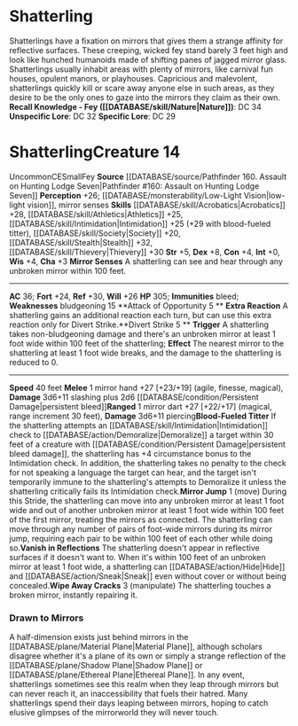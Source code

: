 ﻿---
ac: '36'
alignment: CE
all_resistance: null
burrow_speed: null
charisma: '+3'
climb_speed: null
constitution: '+4'
creature_ability:
- Attack of Opportunity
- Blood-Fueled Titter
- Divert Strike
- Extra Reaction
- Mirror Jump
- Mirror
- Senses
- Vanish in Reflections
- Wipe Away Cracks
creature_family: null
dexterity: '+8'
element: null
fly_speed: null
fortitude: '+24'
hardness: null
hp: '305'
id: '1006'
immunity:
- bleed
intelligence: '+0'
land_speed: '40'
language: null
level: '14'
max_speed: '40'
name: Shatterling
perception: '+26'
rarity: Uncommon
reflex: '+30'
resistance: null
rus_type_level: null
school: null
sense:
- '[[DATABASE/monsterability/Low-Light Vision|low-light vision]]'
- mirror senses
size: Small
skill:
- '[[DATABASE/skill/Acrobatics|Acrobatics]] +28'
- '[[DATABASE/skill/Athletics|Athletics]] +25'
- '[[DATABASE/skill/Intimidation|Intimidation]] +25'
- '[[DATABASE/skill/Society|Society]] +20'
- '[[DATABASE/skill/Stealth|Stealth]] +32'
- '[[DATABASE/skill/Thievery|Thievery]] +30'
source: '[[DATABASE/source/Pathfinder 160. Assault on Hunting Lodge Seven|Pathfinder
  #160: Assault on Hunting Lodge Seven]]'
speed:
- 40 feet
spell: null
strength: '+5'
strength_req: '5'
strongest_save:
- Reflex
swim_speed: null
trait:
- '[[DATABASE/trait/Fey|Fey]]'
- '[[DATABASE/trait/Uncommon|Uncommon]]'
type: Creature
vision: Low-light vision
weakest_save:
- Fortitude
weakness:
- bludgeoning 15
will: '+26'
wisdom: '+4'

---
# Shatterling

Shatterlings have a fixation on mirrors that gives them a strange affinity for reflective surfaces. These creeping, wicked fey stand barely 3 feet high and look like hunched humanoids made of shifting panes of jagged mirror glass. Shatterlings usually inhabit areas with plenty of mirrors, like carnival fun houses, opulent manors, or playhouses. Capricious and malevolent, shatterlings quickly kill or scare away anyone else in such areas, as they desire to be the only ones to gaze into the mirrors they claim as their own.
**Recall Knowledge - Fey ([[DATABASE/skill/Nature|Nature]])**: DC 34
**Unspecific Lore**: DC 32
**Specific Lore**: DC 29

# Shatterling<span class="item-type">Creature 14</span>

<span class="trait-uncommon item-trait">Uncommon</span><span class="trait-alignment item-trait">CE</span><span class="trait-size item-trait">Small</span><span class="item-trait">Fey</span>
**Source** [[DATABASE/source/Pathfinder 160. Assault on Hunting Lodge Seven|Pathfinder #160: Assault on Hunting Lodge Seven]]
**Perception** +26; [[DATABASE/monsterability/Low-Light Vision|low-light vision]], mirror senses
**Skills** [[DATABASE/skill/Acrobatics|Acrobatics]] +28, [[DATABASE/skill/Athletics|Athletics]] +25, [[DATABASE/skill/Intimidation|Intimidation]] +25 (+29 with blood-fueled titter), [[DATABASE/skill/Society|Society]] +20, [[DATABASE/skill/Stealth|Stealth]] +32, [[DATABASE/skill/Thievery|Thievery]] +30
**Str** +5, **Dex** +8, **Con** +4, **Int** +0, **Wis** +4, **Cha** +3
**Mirror Senses** A shatterling can see and hear through any unbroken mirror within 100 feet.

---
**AC** 36; **Fort** +24, **Ref** +30, **Will** +26
**HP** 305; **Immunities** bleed; **Weaknesses** bludgeoning 15
<span class="in-box-ability">**Attack of Opportunity <span class="action-icon">5</span> ** </span><span class="in-box-ability">**Extra Reaction** A shatterling gains an additional reaction each turn, but can use this extra reaction only for Divert Strike.</span><span class="in-box-ability">**Divert Strike <span class="action-icon">5</span> ** **Trigger** A shatterling takes non-bludgeoning damage and there's an unbroken mirror at least 1 foot wide within 100 feet of the shatterling; **Effect** The nearest mirror to the shatterling at least 1 foot wide breaks, and the damage to the shatterling is reduced to 0.</span>

---
**Speed** 40 feet
<span class="in-box-ability">**Melee** <span class="action-icon">1</span> mirror hand +27 [+23/+19] (agile, finesse, magical), **Damage** 3d6+11 slashing plus 2d6 [[DATABASE/condition/Persistent Damage|persistent bleed]]</span><span class="in-box-ability">**Ranged** <span class="action-icon">1</span> mirror dart +27 [+22/+17] (magical, range increment 30 feet), **Damage** 3d6+11 piercing</span><span class="in-box-ability">**Blood-Fueled Titter** If the shatterling attempts an [[DATABASE/skill/Intimidation|Intimidation]] check to [[DATABASE/action/Demoralize|Demoralize]] a target within 30 feet of a creature with [[DATABASE/condition/Persistent Damage|persistent bleed damage]], the shatterling has +4 circumstance bonus to the Intimidation check. In addition, the shatterling takes no penalty to the check for not speaking a language the target can hear, and the target isn't temporarily immune to the shatterling's attempts to Demoralize it unless the shatterling critically fails its Intimidation check.</span><span class="in-box-ability">**Mirror Jump** <span class="action-icon">1</span> (move) During this Stride, the shatterling can move into any unbroken mirror at least 1 foot wide and out of another unbroken mirror at least 1 foot wide within 100 feet of the first mirror, treating the mirrors as connected. The shatterling can move through any number of pairs of foot-wide mirrors during its mirror jump, requiring each pair to be within 100 feet of each other while doing so.</span><span class="in-box-ability">**Vanish in Reflections** The shatterling doesn't appear in reflective surfaces if it doesn't want to. When it's within 100 feet of an unbroken mirror at least 1 foot wide, a shatterling can [[DATABASE/action/Hide|Hide]] and [[DATABASE/action/Sneak|Sneak]] even without cover or without being concealed.</span><span class="in-box-ability">**Wipe Away Cracks** <span class="action-icon">3</span> (manipulate) The shatterling touches a broken mirror, instantly repairing it.</span>

###  Drawn to Mirrors

A half-dimension exists just behind mirrors in the [[DATABASE/plane/Material Plane|Material Plane]], although scholars disagree whether it's a plane of its own or simply a strange reflection of the [[DATABASE/plane/Shadow Plane|Shadow Plane]] or [[DATABASE/plane/Ethereal Plane|Ethereal Plane]]. In any event, shatterlings sometimes see this realm when they leap through mirrors but can never reach it, an inaccessibility that fuels their hatred. Many shatterlings spend their days leaping between mirrors, hoping to catch elusive glimpses of the mirrorworld they will never touch.